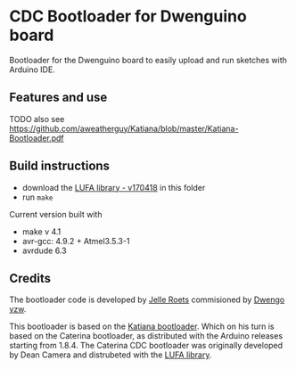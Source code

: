 # CDC Bootloader for Dwenguino board
Bootloader for the Dwenguino board to easily upload and run sketches with Arduino IDE.

## Features and use
TODO
also see https://github.com/aweatherguy/Katiana/blob/master/Katiana-Bootloader.pdf

## Build instructions
- download the [LUFA library - v170418](https://github.com/abcminiuser/lufa/releases/tag/LUFA-170418) in this folder
- run `make`

Current version built with 
- make v 4.1
- avr-gcc: 4.9.2 + Atmel3.5.3-1
- avrdude 6.3


## Credits
The bootloader code is developed by [Jelle Roets](mailto:jelle@dwengo.org) commisioned by [Dwengo vzw](http://www.dwengo.org/).

This bootloader is based on the [Katiana bootloader](https://github.com/aweatherguy/Katiana).
Which on his turn is based on the Caterina bootloader, as distributed with the Arduino releases starting from 1.8.4.
The Caterina CDC bootloader was originally developed by Dean Camera and distrubeted with the [LUFA library](https://github.com/abcminiuser/lufa).